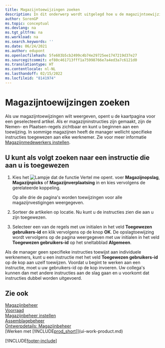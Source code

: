 ```yaml
---
title: Magazijntoewijzingen zoeken
description: In dit onderwerp wordt uitgelegd hoe u de magazijntoewijzingen kunt vinden die aan u zijn toegewezen op de pagina Artikelkaart wanneer instructies voor u zijn gemaakt.
author: SorenGP
ms.topic: conceptual
ms.devlang: na
ms.tgt_pltfrm: na
ms.workload: na
ms.search.keywords: ''
ms.date: 06/24/2021
ms.author: edupont
ms.openlocfilehash: 5fe603b5cb2499c4b74e29725ee1747219d37e27
ms.sourcegitcommit: ef80c461713fff1a75998766e7a4ed3a7c6121d0
ms.translationtype: HT
ms.contentlocale: nl-NL
ms.lasthandoff: 02/15/2022
ms.locfileid: "8141974"
---
```

# <a name="find-your-warehouse-assignments"></a>Magazijntoewijzingen zoeken
Als uw magazijntoewijzingen wilt weergeven, opent u de kaartpagina voor een geselecteerd artikel. Als er magazijninstructies zijn gemaakt, zijn de Nemen- en Plaatsen-regels zichtbaar en kunt u beginnen aan een toewijzing. In sommige magazijnen heeft de manager wellicht specifieke instructies toegewezen aan elke werknemer. Zie voor meer informatie [Magazijnmedewerkers instellen](warehouse-how-to-set-up-warehouse-employees.md).

## <a name="to-find-an-instruction-assigned-to-you"></a>U kunt als volgt zoeken naar een instructie die aan u is toegewezen  
1.  Kies het ![Lampje dat de functie Vertel me opent.](media/ui-search/search_small.png "Vertel me wat u wilt doen") voer **Magazijnopslag**, **Magazijnpicks** of **Magazijnverplaatsing** in en kies vervolgens de gerelateerde koppeling.

    Op alle drie de pagina's worden toewijzingen voor alle magazijnvestigingen weergegeven.  

2. Sorteer de artikelen op locatie. Nu kunt u de instructies zien die aan u zijn toegewezen.  
3. Selecteer een van de regels met uw initialen in het veld **Toegewezen gebruikers-id** en klik vervolgens op de knop **OK**. De opslagtoewijzing wordt vervolgens op de pagina weergegeven met uw initialen in het veld **Toegewezen gebruikers-id** op het sneltabblad **Algemeen**.  

Als de manager geen specifieke instructies toewijst aan individuele werknemers, kunt u een instructie met het veld **Toegewezen gebruikers-id** op de kop aan uzelf toewijzen. Voordat u begint te werken aan een instructie, moet u uw gebruikers-id op de kop invoeren. Uw collega's kunnen dan met andere instructies aan de slag gaan en u voorkomt dat instructies dubbel worden uitgevoerd.  

## <a name="see-also"></a>Zie ook  
[Magazijnbeheer](warehouse-manage-warehouse.md)  
[Voorraad](inventory-manage-inventory.md)  
[Magazijnbeheer instellen](warehouse-setup-warehouse.md)     
[Assemblagebeheer](assembly-assemble-items.md)    
[Ontwerpdetails: Magazijnbeheer](design-details-warehouse-management.md)  
[Werken met [!INCLUDE[prod_short](includes/prod_short.md)]](ui-work-product.md) 


[!INCLUDE[footer-include](includes/footer-banner.md)]